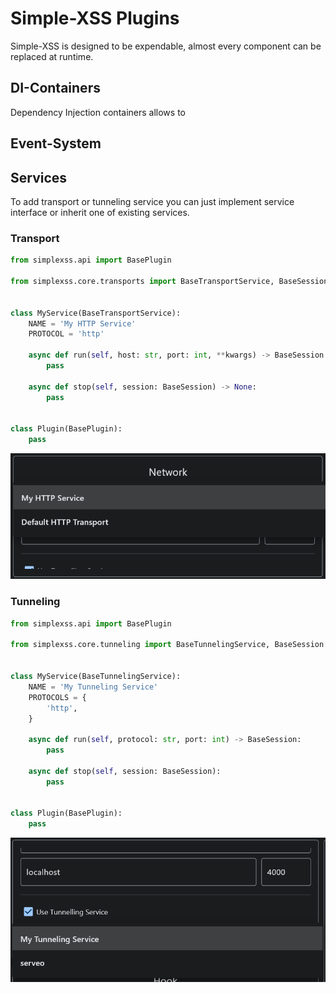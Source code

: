 # Simple-XSS Plugins

Simple-XSS is designed to be expendable, almost every component can be replaced at runtime.

## DI-Containers

Dependency Injection containers allows to

## Event-System

## Services

To add transport or tunneling service you can just implement service interface or inherit one of existing services.

### Transport

```python
from simplexss.api import BasePlugin

from simplexss.core.transports import BaseTransportService, BaseSession


class MyService(BaseTransportService):
    NAME = 'My HTTP Service'
    PROTOCOL = 'http'

    async def run(self, host: str, port: int, **kwargs) -> BaseSession:
        pass

    async def stop(self, session: BaseSession) -> None:
        pass


class Plugin(BasePlugin):
    pass
```

![Service Plugin](../resources/images/service1.png)

### Tunneling


```python
from simplexss.api import BasePlugin

from simplexss.core.tunneling import BaseTunnelingService, BaseSession


class MyService(BaseTunnelingService):
    NAME = 'My Tunneling Service'
    PROTOCOLS = {
        'http',
    }

    async def run(self, protocol: str, port: int) -> BaseSession:
        pass

    async def stop(self, session: BaseSession):
        pass


class Plugin(BasePlugin):
    pass
```
![service2.png](../resources/images/service2.png)